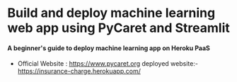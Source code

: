 # Build and deploy machine learning web app using PyCaret and Streamlit
#### A beginner's guide to deploy machine learning app on Heroku PaaS


- Official Website : https://www.pycaret.org
deployed website:- https://insurance-charge.herokuapp.com/
